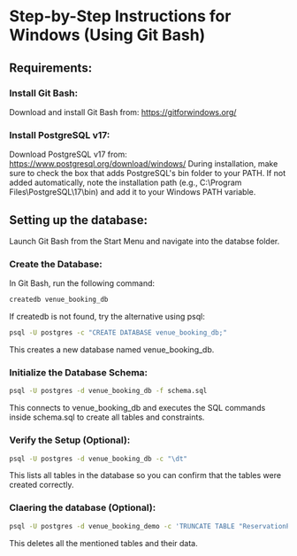 # Step-by-Step Instructions for Windows (Using Git Bash)
## Requirements:
### Install Git Bash:
Download and install Git Bash from:
https://gitforwindows.org/

### Install PostgreSQL v17:
Download PostgreSQL v17 from:
https://www.postgresql.org/download/windows/
During installation, make sure to check the box that adds PostgreSQL's bin folder to your PATH.
If not added automatically, note the installation path (e.g., C:\Program Files\PostgreSQL\17\bin) and add it to your Windows PATH variable.

## Setting up the database:
Launch Git Bash from the Start Menu and navigate into the databse folder.

### Create the Database:
In Git Bash, run the following command:

```bash
createdb venue_booking_db
```
If createdb is not found, try the alternative using psql:

```bash
psql -U postgres -c "CREATE DATABASE venue_booking_db;"
```
This creates a new database named venue_booking_db.

### Initialize the Database Schema:

```bash
psql -U postgres -d venue_booking_db -f schema.sql
```
This connects to venue_booking_db and executes the SQL commands inside schema.sql to create all tables and constraints.

### Verify the Setup (Optional):

```bash
psql -U postgres -d venue_booking_db -c "\dt"
```
This lists all tables in the database so you can confirm that the tables were created correctly.
 ### Claering the database (Optional):
  ```bash
 psql -U postgres -d venue_booking_demo -c 'TRUNCATE TABLE "ReservationParticipants", "Reservation", "VenueType", "Venue", "UserType", "Type", "User" CASCADE;'
 ```
 This deletes all the mentioned tables and their data.